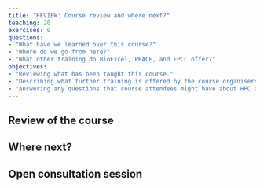```yaml
---
title: "REVIEW: Course review and where next?"
teaching: 20
exercises: 0
questions:
- "What have we learned over this course?"
- "Where do we go from here?"
- "What other training do BioExcel, PRACE, and EPCC offer?"
objectives:
- "Reviewing what has been taught this course."
- "Describing what further training is offered by the course organisers."
- "Answering any questions that course attendees might have about HPC and life science research."
---
```


## Review of the course

## Where next?

## Open consultation session
